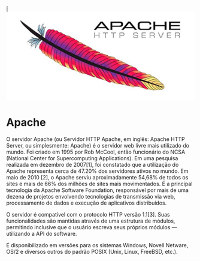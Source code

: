 [![asciicast](https://github.com/MagnoMonteCerqueira/Apache/blob/master/src/img/apache-http-server.jpg)

# Apache

O servidor Apache (ou Servidor HTTP Apache, em inglês: Apache HTTP Server, ou simplesmente: Apache) é o servidor web livre mais utilizado do mundo. Foi criado em 1995 por Rob McCool, então funcionário do NCSA (National Center for Supercomputing Applications). Em uma pesquisa realizada em dezembro de 2007[1], foi constatado que a utilização do Apache representa cerca de 47.20% dos servidores ativos no mundo. Em maio de 2010 [2], o Apache serviu aproximadamente 54,68% de todos os sites e mais de 66% dos milhões de sites mais movimentados. É a principal tecnologia da Apache Software Foundation, responsável por mais de uma dezena de projetos envolvendo tecnologias de transmissão via web, processamento de dados e execução de aplicativos distribuídos.

O servidor é compatível com o protocolo HTTP versão 1.1[3]. Suas funcionalidades são mantidas através de uma estrutura de módulos, permitindo inclusive que o usuário escreva seus próprios módulos — utilizando a API do software.

É disponibilizado em versões para os sistemas Windows, Novell Netware, OS/2 e diversos outros do padrão POSIX (Unix, Linux, FreeBSD, etc.).


